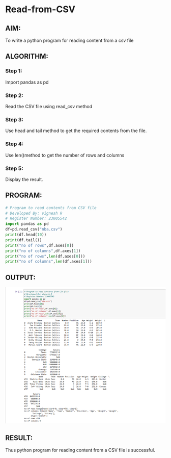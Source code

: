 # Read-from-CSV

## AIM:
To write a python program for reading content from a csv file
## ALGORITHM:
### Step 1:
Import pandas as pd

### Step 2:
Read the CSV file using read_csv method

### Step 3:
Use head and tail method to get the required contents from the file.

### Step 4:
Use len()method to get the number of rows and columns

### Step 5:
Display the result.

## PROGRAM:
```py
# Program to read contents from CSV file
# Developed By: vignesh R
# Register Number: 23005542
import pandas as pd
df=pd.read_csv("nba.csv")
print(df.head(10))
print(df.tail())
print("no of rows",df.axes[0])
print("no of columns",df.axes[1])
print("no of rows",len(df.axes[0]))
print("no of columns",len(df.axes[1]))
```
## OUTPUT:
![](./red-from.png)
## RESULT:
Thus python program for reading content from a CSV file is successful.